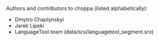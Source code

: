 Authors and contributors to choppa (listed alphabetically):

- Dmytro Chaplynskyi
- Jarek Lipski
- LanguageTool team (data/srx/languagetool_segment.srx)